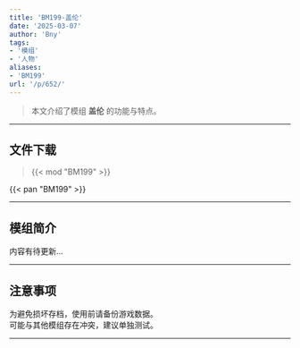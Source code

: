 ```yaml
---
title: 'BM199-盖伦'
date: '2025-03-07'
author: 'Bny'
tags:
- '模组'
- '人物'
aliases:
- 'BM199'
url: '/p/652/'
---
```


> 本文介绍了模组 **盖伦** 的功能与特点。

---

## 文件下载  

> {{< mod "BM199" >}}  

{{< pan "BM199" >}}  

---

## 模组简介

>  
内容有待更新...  

---

## 注意事项

>  
为避免损坏存档，使用前请备份游戏数据。  
可能与其他模组存在冲突，建议单独测试。  

---

